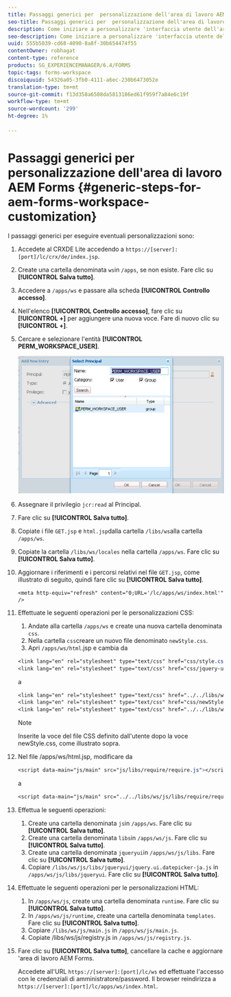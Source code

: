 ```yaml
---
title: Passaggi generici per  personalizzazione dell'area di lavoro AEM Forms
seo-title: Passaggi generici per  personalizzazione dell'area di lavoro AEM Forms
description: Come iniziare a personalizzare 'interfaccia utente dell'area di lavoro di AEM Forms.
seo-description: Come iniziare a personalizzare 'interfaccia utente dell'area di lavoro di AEM Forms.
uuid: 555b5039-cd68-4090-8a8f-30b654474f55
contentOwner: robhagat
content-type: reference
products: SG_EXPERIENCEMANAGER/6.4/FORMS
topic-tags: forms-workspace
discoiquuid: 54326a05-3fb0-4111-a6ec-230b6473052e
translation-type: tm+mt
source-git-commit: f13d358a6508da5813186ed61f959f7a84e6c19f
workflow-type: tm+mt
source-wordcount: '299'
ht-degree: 1%

---
```



# Passaggi generici per  personalizzazione dell&#39;area di lavoro AEM Forms {#generic-steps-for-aem-forms-workspace-customization}

I passaggi generici per eseguire eventuali personalizzazioni sono:

1. Accedete al CRXDE Lite accedendo a `https://[server]:[port]/lc/crx/de/index.jsp`.
1. Create una cartella denominata `ws`in `/apps`, se non esiste. Fare clic su **[!UICONTROL Salva tutto]**.
1. Accedere a `/apps/ws` e passare alla scheda **[!UICONTROL Controllo accesso]**.
1. Nell&#39;elenco **[!UICONTROL Controllo accesso]**, fare clic su **[!UICONTROL +]** per aggiungere una nuova voce. Fare di nuovo clic su **[!UICONTROL +]**.
1. Cercare e selezionare l&#39;entità **[!UICONTROL PERM_WORKSPACE_USER]**.

   ![Selezionate l&#39;entità PERM_WORKSPACE_USER come parte dei passaggi generici per personalizzare l&#39;area di lavoro HTML](assets/perm_workspace_user.png)

1. Assegnare il privilegio `jcr:read` al Principal.
1. Fare clic su **[!UICONTROL Salva tutto]**.
1. Copiate i file `GET.jsp` e `html.jsp`dalla cartella `/libs/ws`alla cartella `/apps/ws`.
1. Copiate la cartella `/libs/ws/locales` nella cartella `/apps/ws`. Fare clic su **[!UICONTROL Salva tutto]**.
1. Aggiornare i riferimenti e i percorsi relativi nel file `GET.jsp`, come illustrato di seguito, quindi fare clic su **[!UICONTROL Salva tutto]**.

   ```
   <meta http-equiv="refresh" content="0;URL='/lc/apps/ws/index.html'" />
   ```

1. Effettuate le seguenti operazioni per le personalizzazioni CSS:

   1. Andate alla cartella `/apps/ws` e create una nuova cartella denominata `css`.
   1. Nella cartella `css`creare un nuovo file denominato `newStyle.css`.
   1. Apri `/apps/ws/html`.jsp e cambia da

   ```css
   <link lang="en" rel="stylesheet" type="text/css" href="css/style.css" />
   <link lang="en" rel="stylesheet" type="text/css" href="css/jquery-ui.css"/>
   ```

   a

   ```css
   <link lang="en" rel="stylesheet" type="text/css" href="../../libs/ws/css/style.css" />
   <link lang="en" rel="stylesheet" type="text/css" href="css/newStyle.css" />
   <link lang="en" rel="stylesheet" type="text/css" href="../../libs/ws/css/jquery-ui.css"/>
   ```

   >[!NOTE]
   >
   >Inserite la voce del file CSS definito dall&#39;utente dopo la voce newStyle.css, come illustrato sopra.

1. Nel file /apps/ws/html.jsp, modificare da

   ```css
   <script data-main="js/main" src="js/libs/require/require.js"></script>
   ```

   a

   ```css
   <script data-main="js/main" src="../../libs/ws/js/libs/require/require.js"></script>
   ```

1. Effettua le seguenti operazioni:

   1. Create una cartella denominata `js`in `/apps/ws`. Fare clic su **[!UICONTROL Salva tutto]**.
   1. Create una cartella denominata `libs`in `/apps/ws/js`. Fare clic su **[!UICONTROL Salva tutto]**.
   1. Create una cartella denominata `jqueryui`in `/apps/ws/js/libs`. Fare clic su **[!UICONTROL Salva tutto]**.
   1. Copiare `/libs/ws/js/libs/jqueryui/jquery.ui.datepicker-ja.js` in `/apps/ws/js/libs/jqueryui`. Fare clic su **[!UICONTROL Salva tutto]**.

1. Effettuate le seguenti operazioni per le personalizzazioni HTML:

   1. In `/apps/ws/js`, create una cartella denominata `runtime`. Fare clic su **[!UICONTROL Salva tutto]**.
   1. In `/apps/ws/js/runtime`, create una cartella denominata `templates`. Fare clic su **[!UICONTROL Salva tutto]**.
   1. Copiare `/libs/ws/js/main.js` in `/apps/ws/js/main.js`.
   1. Copiate /libs/ws/js/registry.js in `/apps/ws/js/registry.js`.

1. Fare clic su **[!UICONTROL Salva tutto]**, cancellare la cache e aggiornare &#39;area di lavoro AEM Forms.

   Accedete all&#39;URL `https://[server]:[port]/lc/ws` ed effettuate l&#39;accesso con le credenziali di amministratore/password. Il browser reindirizza a `https://[server]:[port]/lc/apps/ws/index.html`.

